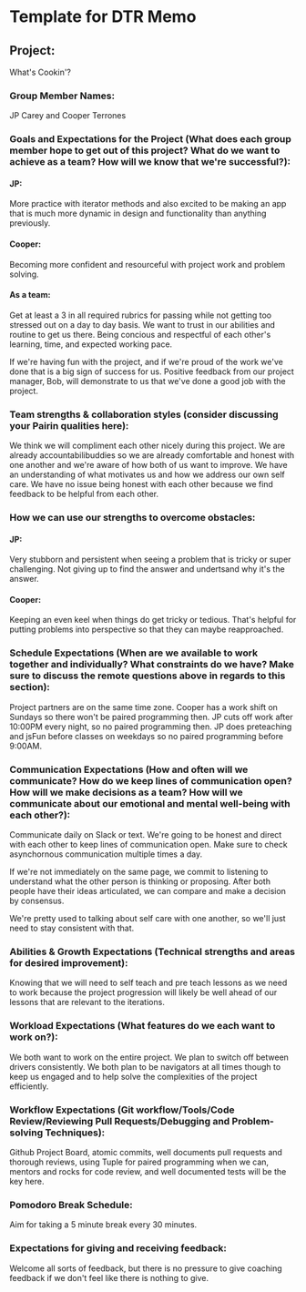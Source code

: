 # Template for DTR Memo

## Project:

What's Cookin'?

### Group Member Names:

JP Carey and Cooper Terrones

### Goals and Expectations for the Project (What does each group member hope to get out of this project? What do we want to achieve as a team? How will we know that we're successful?):

#### JP:

More practice with iterator methods and also excited to be making an app that is much more dynamic in design and functionality than anything previously.

#### Cooper:

Becoming more confident and resourceful with project work and problem solving.

#### As a team:

Get at least a 3 in all required rubrics for passing while not getting too stressed out on a day to day basis. We want to trust in our abilities and routine to get us there. Being concious and respectful of each other's learning, time, and expected working pace.

If we're having fun with the project, and if we're proud of the work we've done that is a big sign of success for us. Positive feedback from our project manager, Bob, will demonstrate to us that we've done a good job with the project.

### Team strengths & collaboration styles (consider discussing your Pairin qualities here):

We think we will compliment each other nicely during this project. We are already accountabilibuddies so we are already comfortable and honest with one another and we're aware of how both of us want to improve. We have an understanding of what motivates us and how we address our own self care. We have no issue being honest with each other because we find feedback to be helpful from each other.

### How we can use our strengths to overcome obstacles:

#### JP:

Very stubborn and persistent when seeing a problem that is tricky or super challenging. Not giving up to find the answer and undertsand why it's the answer.

#### Cooper:

Keeping an even keel when things do get tricky or tedious. That's helpful for putting problems into perspective so that they can maybe reapproached.

### Schedule Expectations (When are we available to work together and individually? What constraints do we have? Make sure to discuss the remote questions above in regards to this section):

Project partners are on the same time zone. Cooper has a work shift on Sundays so there won't be paired programming then. JP cuts off work after 10:00PM every night, so no paired programming then. JP does preteaching and jsFun before classes on weekdays so no paired programming before 9:00AM.

### Communication Expectations (How and often will we communicate? How do we keep lines of communication open? How will we make decisions as a team? How will we communicate about our emotional and mental well-being with each other?):

Communicate daily on Slack or text. We're going to be honest and direct with each other to keep lines of communication open. Make sure to check asynchornous communication multiple times a day.

If we're not immediately on the same page, we commit to listening to understand what the other person is thinking or proposing. After both people have their ideas articulated, we can compare and make a decision by consensus.

We're pretty used to talking about self care with one another, so we'll just need to stay consistent with that.

### Abilities & Growth Expectations (Technical strengths and areas for desired improvement):

Knowing that we will need to self teach and pre teach lessons as we need to work because the project progression will likely be well ahead of our lessons that are relevant to the iterations.

### Workload Expectations (What features do we each want to work on?):

We both want to work on the entire project. We plan to switch off between drivers consistently. We both plan to be navigators at all times though to keep us engaged and to help solve the complexities of the project efficiently.

### Workflow Expectations (Git workflow/Tools/Code Review/Reviewing Pull Requests/Debugging and Problem-solving Techniques):

Github Project Board, atomic commits, well documents pull requests and thorough reviews, using Tuple for paired programming when we can, mentors and rocks for code review, and well documented tests will be the key here.

### Pomodoro Break Schedule:

Aim for taking a 5 minute break every 30 minutes.

### Expectations for giving and receiving feedback:

Welcome all sorts of feedback, but there is no pressure to give coaching feedback if we don't feel like there is nothing to give.

